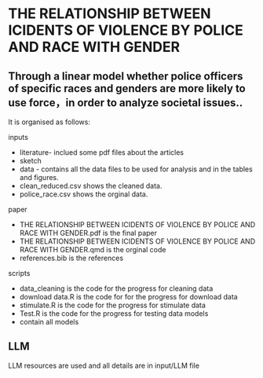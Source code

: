 # THE RELATIONSHIP BETWEEN ICIDENTS OF VIOLENCE BY POLICE AND RACE WITH GENDER

## Through a linear model whether police officers of specific races and genders are more likely to use force，in order to analyze societal issues..

It is organised as follows:

inputs
  - literature- inclued some pdf files about the articles
  - sketch 
  - data - contains all the data files to be used for analysis and in the tables and figures.
  - clean_reduced.csv shows the cleaned data.
  - police_race.csv shows the orginal data.
  
paper
  - THE RELATIONSHIP BETWEEN ICIDENTS OF VIOLENCE BY POLICE AND RACE WITH GENDER.pdf is the final paper
  - THE RELATIONSHIP BETWEEN ICIDENTS OF VIOLENCE BY POLICE AND RACE WITH GENDER.qmd is the orginal code
  - references.bib is the references
  
scripts
  - data_cleaning is the code for the progress for cleaning data
  - download data.R is the code for for the progress for download data
  - stimulate.R is the code for the progress for stimulate data
  - Test.R is the code for the progress for testing data
models
  - contain all models
## LLM

LLM resources are used and all details are in input/LLM file

